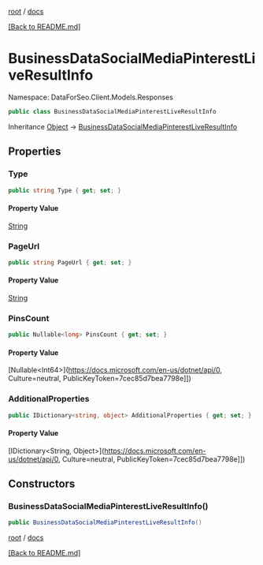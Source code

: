 [root](./../ "root") / [docs](./ "docs")

[[Back to README.md]](./../README.md "[Back to README.md]")

# BusinessDataSocialMediaPinterestLiveResultInfo

Namespace: DataForSeo.Client.Models.Responses

```csharp
public class BusinessDataSocialMediaPinterestLiveResultInfo
```

Inheritance [Object](https://docs.microsoft.com/en-us/dotnet/api/Object) → [BusinessDataSocialMediaPinterestLiveResultInfo](./BusinessDataSocialMediaPinterestLiveResultInfo.md)

## Properties

### **Type**

```csharp
public string Type { get; set; }
```

#### Property Value

[String](https://docs.microsoft.com/en-us/dotnet/api/String)<br>

### **PageUrl**

```csharp
public string PageUrl { get; set; }
```

#### Property Value

[String](https://docs.microsoft.com/en-us/dotnet/api/String)<br>

### **PinsCount**

```csharp
public Nullable<long> PinsCount { get; set; }
```

#### Property Value

[Nullable&lt;Int64&gt;](https://docs.microsoft.com/en-us/dotnet/api/0, Culture=neutral, PublicKeyToken=7cec85d7bea7798e]])<br>

### **AdditionalProperties**

```csharp
public IDictionary<string, object> AdditionalProperties { get; set; }
```

#### Property Value

[IDictionary&lt;String, Object&gt;](https://docs.microsoft.com/en-us/dotnet/api/0, Culture=neutral, PublicKeyToken=7cec85d7bea7798e]])<br>

## Constructors

### **BusinessDataSocialMediaPinterestLiveResultInfo()**

```csharp
public BusinessDataSocialMediaPinterestLiveResultInfo()
```

[root](./../ "root") / [docs](./ "docs")

[[Back to README.md]](./../README.md "[Back to README.md]")